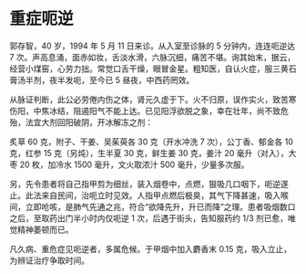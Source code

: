 # 重症呃逆

郭存智，40 岁，1994 年 5 月 11 日来诊。从入室至诊脉的 5 分钟内，连连呃逆达 7 次。声高息涌，面赤如妆，舌淡水滑，六脉沉细，痛苦不堪。询其始末，据云，经营小煤窑，心劳力拙。常觉口舌干燥，眼冒金星。粗知医，自认火症，服三黄石膏汤半剂，夜半发呃，至今已 5 昼夜，中西药罔效。

从脉证判断，此公必劳倦内伤之体，肾元久虚于下。火不归原，误作实火，致苦寒伤阳，中焦冰结，阻遏阳气不能上达。已见阳浮欲脱之象，幸在壮年，尚不致危殆，法宜大剂回阳破阴，开冰解冻之剂：

炙草 60 克，附子、干姜、吴茱萸各 30 克（开水冲洗 7 次），公丁香、郁金各 10 克，红参 15 克（另炖），生半夏 30 克，鲜生姜 30 克，姜汁 20 毫升（对入），大枣 20 枚，加冷水 1500 毫升，文火取浓汁 500 毫升，少量多次服。

另，先令患者将自己指甲剪为细丝，装入烟卷中，点燃，狠吸几口咽下，呃逆遂止。此法来自民间，治呃立时见效。人指甲点燃后极臭，其气下降甚速，吸入喉间，立即呛咳，是肺气先通之兆，符合“欲降先升，升已而降”之理。患者吸烟数口之后，至取药出门半小时内仅呃逆 1 次，后遇于街头，告知服药约 1/3 剂已愈，唯觉精神萎顿而已。

凡久病、重危症见呃逆者，多属危候。于甲烟中加入麝香末 0.15 克，吸入立止，为辨证治疗争取时间。